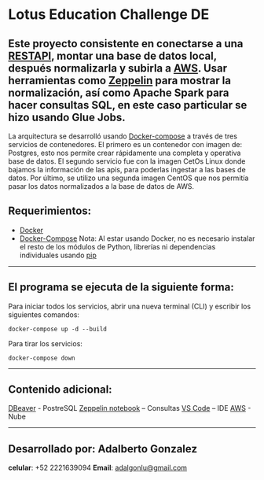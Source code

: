 # Lotus Education Challenge DE
 
## Este proyecto consistente en conectarse a una [RESTAPI](https://www.redhat.com/en/topics/api/what-is-a-rest-api), montar una base de datos local, después normalizarla y subirla a [AWS]( https://us-east-1.console.aws.amazon.com/rds/home?region=us-east-1). Usar herramientas como [Zeppelin]( https://zeppelin.apache.org/) para mostrar la normalización, así como Apache Spark para hacer consultas SQL, en este caso particular se hizo usando Glue Jobs. 

La arquitectura se desarrolló usando [Docker-compose](https://docs.docker.com/compose/) a través de tres servicios de contenedores. El primero es un contenedor con imagen de: Postgres, esto nos permite crear rápidamente una completa y operativa base de datos. El segundo servicio fue  con la imagen CetOs Linux donde bajamos la información de las apis, para poderlas ingestar a las bases de datos. Por último, se utilizo una segunda imagen CentOS que nos permitía pasar los datos normalizados a la base de datos de AWS. 

## Requerimientos: 
* [Docker](https://docs.docker.com/get-docker/)
* [Docker-Compose](https://docs.docker.com/compose/install/)
Nota: Al estar usando Docker, no es necesario instalar el resto de los módulos de Python, librerías ni dependencias individuales usando [pip](https://pypi.org/project/pip/)

---
## El programa se ejecuta de la siguiente forma:
Para iniciar todos los servicios, abrir una nueva terminal (CLI) y escribir los siguientes comandos:
```
docker-compose up -d --build     
```
Para tirar los servicios:
```
docker-compose down
```	
---
## Contenido adicional:
[DBeaver](https://dbeaver.io/) - PostreSQL
[Zeppelin notebook]( https://zeppelin.apache.org/) – Consultas
[VS Code](https://code.visualstudio.com/) – IDE
[AWS](https://us-east-1.console.aws.amazon.com/console) - Nube

---
## Desarrollado por: Adalberto Gonzalez
**celular**:  +52 2221639094
**Email**: adalgonlu@gmail.com
